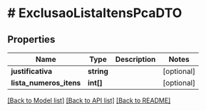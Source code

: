 # # ExclusaoListaItensPcaDTO

## Properties

Name | Type | Description | Notes
------------ | ------------- | ------------- | -------------
**justificativa** | **string** |  | [optional]
**lista_numeros_itens** | **int[]** |  | [optional]

[[Back to Model list]](../../README.md#models) [[Back to API list]](../../README.md#endpoints) [[Back to README]](../../README.md)
